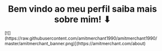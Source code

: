 <h1 align="center">
Bem vindo ao meu perfil saiba mais sobre mim! ⬇ 
</h1>
[![](https://raw.githubusercontent.com/amitmerchant1990/amitmerchant1990/master/amitmerchant_banner.png)](https://amitmerchant.com/about)

